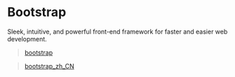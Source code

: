 # Bootstrap

Sleek, intuitive, and powerful front-end framework for faster and easier web development.

> [bootstrap](http://getbootstrap.com/)

> [bootstrap_zh_CN](http://www.bootcss.com/)